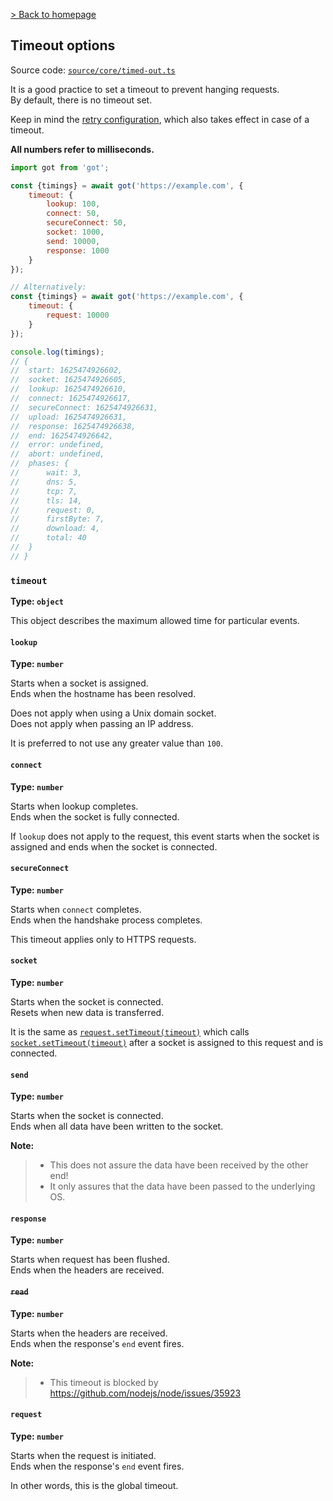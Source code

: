 [> Back to homepage](../readme.md#documentation)

## Timeout options

Source code: [`source/core/timed-out.ts`](../source/core/timed-out.ts)

It is a good practice to set a timeout to prevent hanging requests.\
By default, there is no timeout set.

Keep in mind the [retry configuration](7-retry.md), which also takes effect in case of a timeout.

**All numbers refer to milliseconds.**

```js
import got from 'got';

const {timings} = await got('https://example.com', {
	timeout: {
		lookup: 100,
		connect: 50,
		secureConnect: 50,
		socket: 1000,
		send: 10000,
		response: 1000
	}
});

// Alternatively:
const {timings} = await got('https://example.com', {
	timeout: {
		request: 10000
	}
});

console.log(timings);
// {
// 	start: 1625474926602,
// 	socket: 1625474926605,
// 	lookup: 1625474926610,
// 	connect: 1625474926617,
// 	secureConnect: 1625474926631,
// 	upload: 1625474926631,
// 	response: 1625474926638,
// 	end: 1625474926642,
// 	error: undefined,
// 	abort: undefined,
// 	phases: {
// 		wait: 3,
// 		dns: 5,
// 		tcp: 7,
// 		tls: 14,
// 		request: 0,
// 		firstByte: 7,
// 		download: 4,
// 		total: 40
// 	}
// }
```

### `timeout`

**Type: `object`**

This object describes the maximum allowed time for particular events.

#### `lookup`

**Type: `number`**

Starts when a socket is assigned.\
Ends when the hostname has been resolved.

Does not apply when using a Unix domain socket.\
Does not apply when passing an IP address.

It is preferred to not use any greater value than `100`.

#### `connect`

**Type: `number`**

Starts when lookup completes.\
Ends when the socket is fully connected.

If `lookup` does not apply to the request, this event starts when the socket is assigned and ends when the socket is connected.

#### `secureConnect`

**Type: `number`**

Starts when `connect` completes.\
Ends when the handshake process completes.

This timeout applies only to HTTPS requests.

#### `socket`

**Type: `number`**

Starts when the socket is connected.\
Resets when new data is transferred.

It is the same as [`request.setTimeout(timeout)`](https://nodejs.org/api/http.html#http_request_settimeout_timeout_callback) which calls [`socket.setTimeout(timeout)`](https://nodejs.org/api/net.html#socketsettimeouttimeout-callback) after a socket is assigned to this request and is connected.

#### `send`

**Type: `number`**

Starts when the socket is connected.\
Ends when all data have been written to the socket.

**Note:**
> - This does not assure the data have been received by the other end!
> - It only assures that the data have been passed to the underlying OS.

#### `response`

**Type: `number`**

Starts when request has been flushed.\
Ends when the headers are received.

#### ~~`read`~~

**Type: `number`**

Starts when the headers are received.\
Ends when the response's `end` event fires.

**Note:**
> - This timeout is blocked by https://github.com/nodejs/node/issues/35923

#### `request`

**Type: `number`**

Starts when the request is initiated.\
Ends when the response's `end` event fires.

In other words, this is the global timeout.
